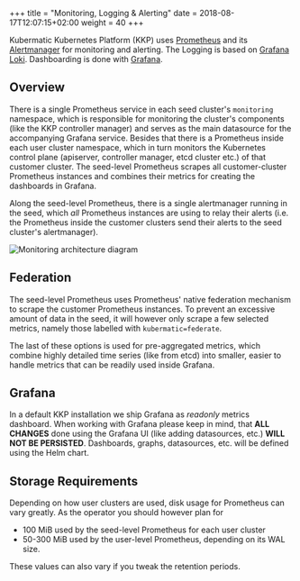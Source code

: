 +++
title = "Monitoring, Logging & Alerting"
date = 2018-08-17T12:07:15+02:00
weight = 40
+++

Kubermatic Kubernetes Platform (KKP) uses [Prometheus](https://prometheus.io) and its [Alertmanager](https://prometheus.io/docs/alerting/alertmanager/) for monitoring and alerting. The Logging is based on [Grafana Loki](https://grafana.com/oss/loki/). Dashboarding is done with [Grafana](https://grafana.com).

## Overview

There is a single Prometheus service in each seed cluster's `monitoring` namespace, which is responsible for monitoring the cluster's components (like the KKP controller manager) and serves as the main datasource for the accompanying Grafana service. Besides that there is a Prometheus inside each user cluster namespace, which in turn monitors the Kubernetes control plane (apiserver, controller manager, etcd cluster etc.) of that customer cluster. The seed-level Prometheus scrapes all customer-cluster Prometheus instances and combines their metrics for creating the dashboards in Grafana.

Along the seed-level Prometheus, there is a single alertmanager running in the seed, which *all* Prometheus instances are using to relay their alerts (i.e. the Prometheus inside the customer clusters send their alerts to the seed cluster's alertmanager).

![Monitoring architecture diagram](/img/kubermatic/master/monitoring/architecture/architecture.png)

## Federation

The seed-level Prometheus uses Prometheus' native federation mechanism to scrape the customer Prometheus instances. To prevent an excessive amount of data in the seed, it will however only scrape a few selected metrics, namely those labelled with `kubermatic=federate`.

The last of these options is used for pre-aggregated metrics, which combine highly detailed time series (like from etcd) into smaller, easier to handle metrics that can be readily used inside Grafana.

## Grafana

In a default KKP installation we ship Grafana as *readonly* metrics dashboard.
When working with Grafana please keep in mind, that **ALL CHANGES** done using the Grafana UI (like adding datasources, etc.) **WILL NOT BE PERSISTED**. Dashboards, graphs, datasources, etc. will be defined using the Helm chart.

## Storage Requirements

Depending on how user clusters are used, disk usage for Prometheus can vary greatly. As the operator you should however plan for

* 100 MiB used by the seed-level Prometheus for each user cluster
* 50-300 MiB used by the user-level Prometheus, depending on its WAL size.

These values can also vary if you tweak the retention periods.
